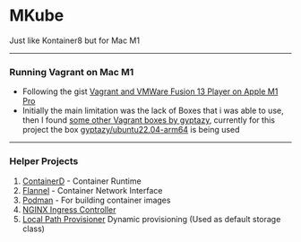 # MKube
Just like Kontainer8 but for Mac M1

---

### Running Vagrant on Mac M1
- Following the gist [Vagrant and VMWare Fusion 13 Player on Apple M1 Pro](https://gist.github.com/sbailliez/2305d831ebcf56094fd432a8717bed93)
- Initially the main limitation was the lack of Boxes that i was able to use, then I found [some other Vagrant boxes by gyptazy](https://app.vagrantup.com/gyptazy), currently for this project the box [gyptazy/ubuntu22.04-arm64](https://app.vagrantup.com/gyptazy/boxes/ubuntu22.04-arm64/versions/1.0.1) is being used

---

### Helper Projects
1. [ContainerD](https://containerd.io/) - Container Runtime
2. [Flannel](https://github.com/flannel-io/flannel) - Container Network Interface
3. [Podman](https://podman.io/) - For building container images
4. [NGINX Ingress Controller](https://docs.nginx.com/nginx-ingress-controller/)
5. [Local Path Provisioner](https://github.com/rancher/local-path-provisioner) Dynamic provisioning (Used as default storage class)
